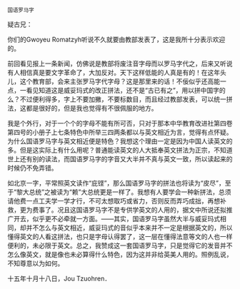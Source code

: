     国语罗马字 

   疑古兄：

   你们的Gwoyeu Romatzyh听说不久就要由教部发表了，这是我所十分表示欢迎的。

   前回看见报上一条新闻，仿佛说是教部将废注音字母而以罗马字代之，后来又听说有人相信真是要文字革命了，大加反对。天下这样低能的人真是有的！在这年头儿，这个教育部，会来主张罗马字代字母？这是那里来的话！不佞似乎还高能一点，一看见知道这是威妥玛式的改正拼法，还不是“古已有之”，用以拼中国字的么？不过便利得多，字上不要加撇，不要标数目，而且经过教部发表，可以统一拼法，这都是很好的，但是我也觉得有不很佩服的地方。

   我是个外行，对于一个个的字母不能有所可否，只对于那本中华教育改进社第四卷第四号的小册子上七条特色中所举三四两条都以与英文相近为言，觉得有点怀疑。为什么国语罗马字与英文相近便是特色？我想这个理由一定是因为中国人读英文的多。但是这实际上有什么用呢？普通能读英文的人大抵奉英文拼法为正宗，不知道世上还有别的读法，而国语罗马字的字音又大半并不真与英文一致，所以读起来的时候仍不免弄错。

   如北京一字，平常照英文读作“庇铿”，那么国语罗马字的拼法也将读为“皮尽”，至于“黎大总统”之被读为“赖”大总统更是一样了。我想有人要学会一种新拼法，总须请他费一点工夫学一学才行，不可太想取巧或省力，否则反而弄巧成拙，再想补救，更为费事了。况且这国语罗马字不是专供学英文的人用的，据文中所说还拟推广开去，似乎更不必牵就一方面。——其实，国语罗马字虽然大半与威妥玛式相同，却并不怎么与英文相近，威妥玛式的音似乎本来并不一定是根据英文的，所以懂得英文的人看这拼法，也只是字母认得罢了，这一层在懂得法意等文的人也一样便利的，未必限于英文。总之，我赞成这一套国语罗马字，只是觉得它的发音并不怎么像英文，就是像也未必算得什么特色，因为这并非给英美人用的。照例乱说，不知尊意以为如何。

   十五年十月十八日，Jou Tzuohren．

